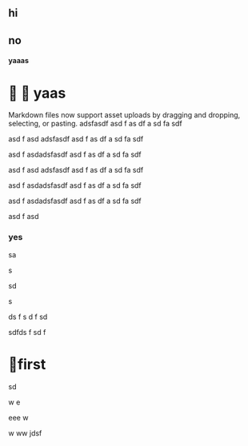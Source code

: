 ## hi

## no

#### yaaas 
# 🌙 🌇 yaas 
Markdown files now support asset uploads by dragging and dropping, selecting, or pasting.
adsfasdf
asd
f
as
df
a
sd
fa
sdf

asd
f
asd
adsfasdf
asd
f
as
df
a
sd
fa
sdf

asd
f
asdadsfasdf
asd
f
as
df
a
sd
fa
sdf

asd
f
asd
adsfasdf
asd
f
as
df
a
sd
fa
sdf

asd
f
asdadsfasdf
asd
f
as
df
a
sd
fa
sdf

asd
f
asdadsfasdf
asd
f
as
df
a
sd
fa
sdf

asd
f
asd
### yes
sa

s

sd

s

ds
f
s
d
f
sd


sdfds
f
sd
f

# 🥇first 
sd

w
e

eee
w

w
ww
jdsf

